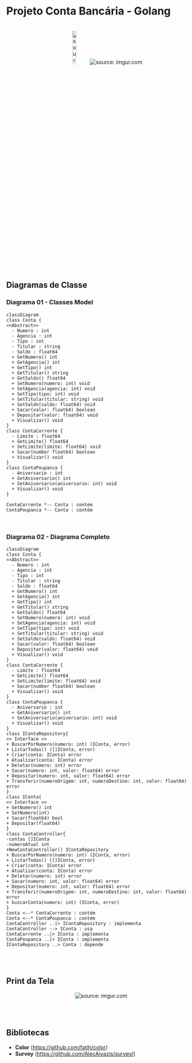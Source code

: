 # Projeto Conta Bancária - Golang

<br />

<div align="center">
    <img src="https://i.imgur.com/JHinCnY.png" title="source: imgur.com" width="15%"/> 
    <img src="https://i.imgur.com/YC6Av6e.png" title="source: imgur.com" /> 
</div>

<br /><br />

## Diagramas de Classe

### Diagrama 01 - Classes Model

```mermaid
classDiagram
class Conta {
<<Abstract>>
  - Numero : int
  - Agencia : int
  - Tipo : int
  - Titular : string
  - Saldo : float64
  + GetNumero() int
  + GetAgencia() int
  + GetTipo() int
  + GetTitular() string
  + GetSaldo() float64
  + SetNumero(numero: int) void
  + SetAgencia(agencia: int) void
  + SetTipo(tipo: int) void
  + SetTitular(titular: string) void
  + SetSaldo(saldo: float64) void
  + Sacar(valor: float64) boolean
  + Depositar(valor: float64) void
  + Visualizar() void
}
class ContaCorrente {
  - Limite : float64
  + GetLimite() float64
  + SetLimite(limite: float64) void
  + Sacar(number float64) boolean
  + Visualizar() void
}
class ContaPoupanca {
  - Aniversario : int
  + GetAniversario() int
  + SetAniversario(aniversario: int) void
  + Visualizar() void
}

ContaCorrente *-- Conta : contém
ContaPoupanca *-- Conta : contém

```

<br />

### Diagrama 02 - Diagrama Completo


```mermaid
classDiagram
class Conta {
<<Abstract>>
  - Numero : int
  - Agencia : int
  - Tipo : int
  - Titular : string
  - Saldo : float64
  + GetNumero() int
  + GetAgencia() int
  + GetTipo() int
  + GetTitular() string
  + GetSaldo() float64
  + SetNumero(numero: int) void
  + SetAgencia(agencia: int) void
  + SetTipo(tipo: int) void
  + SetTitular(titular: string) void
  + SetSaldo(saldo: float64) void
  + Sacar(valor: float64) boolean
  + Depositar(valor: float64) void
  + Visualizar() void
}
class ContaCorrente {
  - Limite : float64
  + GetLimite() float64
  + SetLimite(limite: float64) void
  + Sacar(number float64) boolean
  + Visualizar() void
}
class ContaPoupanca {
  - Aniversario : int
  + GetAniversario() int
  + SetAniversario(aniversario: int) void
  + Visualizar() void
}
class IContaRepository{
<< Interface >>
+ BuscarPorNumero(numero: int) (IConta, error)
+ ListarTodas() ([]IConta, error)
+ Criar(conta: IConta) error
+ Atualizar(conta: IConta) error
+ Deletar(numero: int) error
+ Sacar(numero: int, valor: float64) error
+ Depositar(numero: int, valor: float64) error
+ Transferir(numeroOrigem: int, numeroDestino: int, valor: float64) error
}
class IConta{
<< Interface >>
+ GetNumero() int
+ SetNumero(int)
+ Sacar(float64) bool
+ Depositar(float64)
}
class ContaController{
-contas []IConta
-numeroAtual int
+NewContaController() IContaRepository
+ BuscarPorNumero(numero: int) (IConta, error)
+ ListarTodas() ([]IConta, error)
+ Criar(conta: IConta) error
+ Atualizar(conta: IConta) error
+ Deletar(numero: int) error
+ Sacar(numero: int, valor: float64) error
+ Depositar(numero: int, valor: float64) error
+ Transferir(numeroOrigem: int, numeroDestino: int, valor: float64) error
+ buscarConta(numero: int) (IConta, error)
}
Conta <--* ContaCorrente : contém
Conta <--* ContaPoupanca : contém
ContaController ..|> IContaRepository : implementa
ContaController --> IConta : usa
ContaCorrente ..|> IConta : implementa
ContaPoupanca ..|> IConta : implementa
IContaRepository ..> Conta : depende

```

<br /><br />

## Print da Tela

<div align="center">
   <img src="https://i.imgur.com/xZMR67v.png" title="source: imgur.com" />
</div>

<br /><br />

## Bibliotecas

- **Color** (https://github.com/fatih/color)
- **Survey** (https://github.com/AlecAivazis/survey/)


